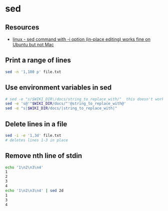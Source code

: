 sed
===
Resources
---

- [linux - sed command with -i option
    (in-place editing) works fine on Ubuntu but not
    Mac](https://stackoverflow.com/questions/16745988/sed-command-with-i-option-in-place-editing-works-fine-on-ubuntu-but-not-mac)

Print a range of lines
---

```bash
sed -n '1,100 p' file.txt
```

Use environment variables in sed
---

```bash
# sed -e "s/$WIKI_DIR\/docs/string_to_replace_with/"  this doesn't work
sed -e 's@'"$WIKI_DIR/docs/"'@string_to_replace_with@'
sed -e "s|$WIKI_DIR/docs/|string_to_replace_with|"
```

Delete lines in a file
---

```bash
sed -i -e '1,3d' file.txt
# deletes lines 1-3 in place
```

Remove nth line of stdin
---

```bash
echo '1\n2\n3\n4'
1
2
3
4
echo '1\n2\n3\n4' | sed 2d
1
3
4
```
